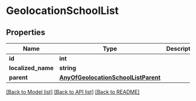 # GeolocationSchoolList

## Properties
Name | Type | Description | Notes
------------ | ------------- | ------------- | -------------
**id** | **int** |  | [optional] 
**localized_name** | **string** |  | [optional] 
**parent** | [**AnyOfGeolocationSchoolListParent**](AnyOfGeolocationSchoolListParent.md) |  | [optional] 

[[Back to Model list]](../../README.md#documentation-for-models) [[Back to API list]](../../README.md#documentation-for-api-endpoints) [[Back to README]](../../README.md)

